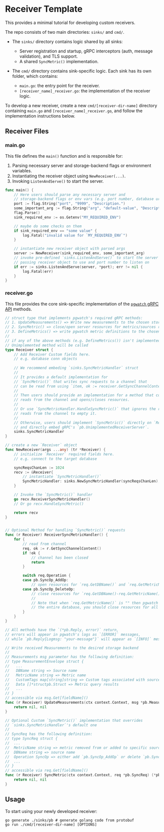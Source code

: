 # Receiver Template

This provides a minimal tutorial for developing custom receivers.

The repo consists of two main directories: `sinks/` and `cmd/`.
- The `sinks/` directory contains logic shared by all sinks:
    - Server registration and startup, gRPC interceptors (auth, message validation), and TLS support.
    - A shared `SyncMetric()` implementation.

- The `cmd/` directory contains sink-specific logic. Each sink has its own folder, which contains:
    - `main.go`: the entry point for the receiver.
    - `[receiver_name]_receiver.go`: the implementation of the receiver logic.

To develop a new receiver, create a new `cmd/[receiver-dir-name]` directory containing `main.go` and `[receiver_name]_receiver.go`, 
and follow the implementation instructions below.

## Receiver Files

### main.go

This file defines the `main()` function and is responsible for:

1. Parsing necessary server and storage-backend flags or environment variables.
2. Instantiating the receiver object using `NewReceiver(...)`.
3. Invoking `ListenAndServe()` to start the server.

```go
func main() {
    // Here users should parse any necessary server and 
    // storage-backend flags or env vars (e.g. port number, database uri) 
    port := flag.String("port", "9999", "Description.")
    some_important_arg := flag.String("arg", "default-value", "Description.")
    flag.Parse()
    sink_required_env := os.Getenv("MY_REQUIRED_ENV")

    // maybe do some checks on them
    if sink_required_env == "some value" {
        log.Fatal("invalid value for `MY_REQUIRED_ENV`")
    }

    // instantiate new receiver object with parsed args 
    server := NewReceiver(sink_required_env, some_important_arg)
    // invoke pre-defined `sinks.ListenAndServe()` to start the server 
    // passing receiver object to use and port number to listen on
    if err := sinks.ListenAndServe(server, *port); err != nil {
        log.Fatal(err)
    }
}
```

### receiver.go

This file provides the core sink-specific implementation of the [`pgwatch` gRPC API](https://github.com/cybertec-postgresql/pgwatch/blob/master/api/pb/pgwatch.proto) methods.

```go
// struct type that implements pgwatch's required gRPC methods:
// 1. UpdateMeasurements() => Write new measurements to the chosen storage backend
// 2. SyncMetric() => close/open server resources for metrics/sources removed from or added to pgwatch monitoring
// 3. DefineMetrics() => write pgwatch metric definitions to the chosen storage backend (optional)
//
// if any of the above methods (e.g. DefineMetrics()) isn't implemented by the `Receiver` struct, gRPC's default
// Unimplemented method will be called
type Receiver struct {
	// Add Receiver Custom fields here.
	// e.g. database conn objects
	
	// We recommend embeding `sinks.SyncMetricHandler` struct
	//
	// It provides a default implementation for 
	// `SyncMetric()` that writes sync requests to a channel that
	// can be read from using `item, ok := receiver.GetSyncChannelContent()` 
	//
	// Then users should provide an implementation for a method that continuously
	// reads from the channel and opens/closes resources.
	//
	// Or use `SyncMetricHandler.HandleSyncMetric()` that ignores the request but only
	// reads from the channel to empty it.
	//
	// Otherwise, users should implement `SyncMetric()` directly on `Receiver` struct
	// and directly embed gRPC's `pb.UnimplementedReceiverServer`. 
	sinks.SyncMetricHandler
}

// create a new `Receiver` object
func NewReceiver(args ...any) (tr *Receiver) {
	// initialize `Receiver` required fields here.
	// e.g. connect to the target database

	syncReqsChanLen := 1024
	recv := &Receiver{
		// instantiate `SyncMetricHandler()`
		SyncMetricHandler: sinks.NewSyncMetricHandler(syncReqsChanLen),
	}

	// Invoke the `SyncMetric()` handler
	go recv.ReceiverSyncMetricHandler()
	// Or go recv.HandleSyncMetric()

	return recv
}


// Optional Method for handling `SyncMetric()` requests 
func (r Receiver) ReceiverSyncMetricHandler() {
	for {
		// read from channel
		req, ok := r.GetSyncChannelContent()
		if !ok {
			// channel has been closed
			return
		}

		switch req.Operation {
		case pb.SyncOp_AddOp:
			// open resources for `req.GetDBName()` and `req.GetMetricName()`.
		case pb.SyncOp_DeleteOp:
			// close resources for `req.GetDBName()-req.GetMetricName()`.
			// 
			// Note that when `req.GetMetricName()` is "" then pgwatch has removed 
			// the entire database, you should close resources for all its metrics.
		}
	}
}

// All methods have the `(*pb.Reply, error)` return,
// errors will appear in pgwatch's logs as `[ERROR]` messages,
// while `pb.Reply{Logmsg: "your-message"}` will appear as `[INFO]` messages.

// Write received Measurements to the desired storage backend
// 
// Measurements msg parameter has the following definition:
// type MeasurementEnvelope struct {
//   ...
//   DBName string => Source name
//   MetricName string => Metric name
//   CustomTags map[string]string => Custom tags associated with source (if any)
//   Data []*structpb.Struct => Metric query results
//   ...
// }
// accessible via msg.Get[fieldName]()
func (r Receiver) UpdateMeasurements(ctx context.Context, msg *pb.MeasurementEnvelope) (*pb.Reply, error) {
	return nil, nil
}

// Optional Custom `SyncMetric()` implementation that overrides
// `sinks.SyncMetricHandler`'s default one
//
// SyncReq has the following definition:
// type SyncReq struct {
// 	...
// 	MetricName string => metric removed from or added to specific source in pgwatch
// 	DBName string => source name
// 	Operation SyncOp => either add `pb.SyncOp_AddOp` or delete `pb.SyncOp_DeleteOp` operations
// 	...
// }
// accessible via req.Get[fieldName]()
func (r Receiver) SyncMetric(ctx context.Context, req *pb.SyncReq) (*pb.Reply, error) {
	return nil, nil
}
```

## Usage

To start using your newly developed receiver:

```
go generate ./sinks/pb # generate golang code from protobuf 
go run ./cmd/[receiver-dir-name] [OPTIONS]
```